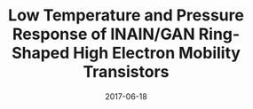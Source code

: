 ---
title: "Low Temperature and Pressure Response of INAlN/GAN Ring-Shaped High Electron Mobility Transistors"
collection: publications
permalink: /publication/2017-06-18-Pressure_2
date: 2017-06-18
venue: 'IEEE Transducers Conference'
paperurl: 'https://doi.org/10.1109/TRANSDUCERS.2017.7994166'
citation: 'Chapin, C., Miller, R., Chen, R., <b>Dowling, K.</b>, and Senesky, D., “Low Temperature and Pressure Response of INAlN/GAN Ring-Shaped High Electron Mobility Transistors,” In Proceedings of IEEE Transducers Conference in Kaohsuing, Taiwan, June 18-22,2017.'
link: 'https://doi.org/10.1109/TRANSDUCERS.2017.7994166'
category: 'Pressure'

---
